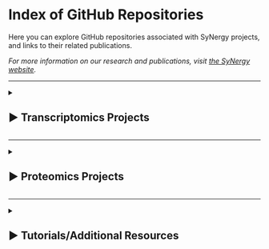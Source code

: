 # Index of GitHub Repositories

Here you can explore GitHub repositories associated with SyNergy projects, and links to their related publications.

_For more information on our research and publications, visit [the SyNergy website](https://synergy-munich.de/)._

---

<details>
  <summary>
    <h2><span class="arrow">&#9654;</span> Transcriptomics Projects</h2>
  </summary>

  <h3>Adult neural stem cell activation in mice is regulated by the day/night cycle and intracellular calcium dynamics</h3>
  <p>
    <a href="https://www.cell.com/cell/fulltext/S0092-8674(20)31748-7">
      <img src="assets/img/thumbnails/t1.png" alt="Thumbnail" />
    </a>
  </p>
  <p>
  <ul>
    <li>
      <strong>GitHub Repository:</strong> 
      <a href="https://github.com/SaghatelyanLab/Calcium_analysis_in_NSC">Code for analysis of Ca2+ activity in neural stem cells</a>
    </li>
  </ul>
  </p>
  <hr>

  <h3>CD8+ T cells induce interferon-responsive oligodendrocytes and microglia in white matter aging</h3>
  <p>
    <a href="https://www.nature.com/articles/s41593-022-01183-6">
      <img src="assets/img/thumbnails/t2.png" alt="Thumbnail" />
    </a>
  </p>
  <p>
  <ul>
    <li>
      <strong>GitHub Repository:</strong> 
      <a href="https://github.com/ISD-SystemsNeuroscience/Aging_Oligos_Microglia">Transcriptomics characterization of oligodendrocytes and microglia in white matter aging</a>
    </li>
  </ul>
  </p>
  <hr>

  <h3>Parkinson's disease motor symptoms rescue by CRISPRa‐reprogramming astrocytes into GABAergic neurons</h3>
  <p>
    <a href="https://www.embopress.org/doi/full/10.15252/emmm.202114797">
      <img src="assets/img/thumbnails/t3.png" alt="Thumbnail" />
    </a>
  </p>
  <p>
  <ul>
    <li>
      <strong>GitHub Repository:</strong> 
      <a href="https://github.com/theislab/astrocytes_reprogramming_analysis">Astrocytes reprogramming analysis</a>
    </li>
  </ul>
  </p>
  <hr>

  <h3>Phagocyte-mediated synapse removal in cortical neuroinflammation is promoted by local calcium accumulation</h3>
  <p>
    <a href="https://www.nature.com/articles/s41593-020-00780-7">
      <img src="assets/img/thumbnails/t4.png" alt="Thumbnail" />
    </a>
  </p>
  <p>
  <ul>
    <li>
      <strong>GitHub Repositories:</strong>
      <ul>
        <li>
          <a href="https://github.com/portugueslab/Jafari-et-al-2020">Code and sample data used for parts of the analysis in the paper Jafari et al 2020</a>
        </li>
        <li>
          <a href="https://github.com/engelsdaniel/schirmer_reanalyzed">Re-analysis of snRNA-seq data from Schirmer et al., Nature, 2019</a>
        </li>
      </ul>
    </li>
  </ul>
  </p>
  <hr>

  <h3>Shared inflammatory glial cell signature after stab wound injury</h3>
  <p>
    <a href="https://www.nature.com/articles/s41467-024-46625-w">
      <img src="assets/img/thumbnails/t5.png" alt="Thumbnail" />
    </a>
  </p>
  <p>
  <ul>
    <li>
      <strong>GitHub Repositories:</strong>
      <ul>
        <li>
          <a href="https://github.com/NinkovicLab/Koupourtidou-Schwarz-et-al">Analysis pipeline for scRNA-seq/stRNA-seq</a>
        </li>
        <li>
          <a href="https://github.com/isdneuroimaging/mmqt">Microglia morphology quantification tool (MMQT)</a>
        </li>
        <li>
          <a href="https://github.com/simonmfr/SPATA2/tree/publicationCK">Spatial gradient analysis</a>
        </li>
      </ul>
    </li>
  </ul>
  </p>
  <hr>

  <h3>Spatial Transcriptomics-correlated Electron Microscopy maps transcriptional and ultrastructural responses to brain injury</h3>
  <p>
    <a href="https://www.nature.com/articles/s41467-023-39447-9">
      <img src="assets/img/thumbnails/t6.png" alt="Thumbnail" />
    </a>
  </p>
  <p>
  <ul>
    <li>
      <strong>GitHub Repository:</strong> 
      <a href="https://github.com/ISD-SystemsNeuroscience/STcEM">Spatial Transcriptomics-correlated Electron Microscopy analysis</a>
    </li>
  </ul>
  </p>
  <hr>

  <h3>T cell-mediated microglial activation triggers myelin pathology in a mouse model of amyloidosis</h3>
  <p>
    <a href="https://www.nature.com/articles/s41593-024-01682-8">
      <img src="assets/img/thumbnails/t7.png" alt="Thumbnail" />
    </a>
  </p>
  <p>
  <ul>
    <li>
      <strong>GitHub Repository:</strong> 
      <a href="https://github.com/Ruoqing-feng/AD_inflammation">scRNA-seq analysis</a>
    </li>
  </ul>
  </p>
  <hr>

  <h3>T cells modulate the microglial response to brain ischemia</h3>
  <p>
    <a href="https://elifesciences.org/articles/82031">
      <img src="assets/img/thumbnails/t8.png" alt="Thumbnail" />
    </a>
  </p>
  <p>
  <ul>
    <li>
      <strong>GitHub Repository:</strong> 
      <a href="https://github.com/Lieszlab/Benakis-et-al.-2022-eLife">scRNA-seq analysis</a>
    </li>
  </ul>
  </p>

</details>

---

<details>
  <summary>
    <h2><span class="arrow">&#9654;</span> Proteomics Projects</h2>
  </summary>

  <h3>Defining the Adult Neural Stem Cell Niche Proteome Identifies Key Regulators of Adult Neurogenesis</h3>
  <p>
    <a href="https://www.cell.com/cell-stem-cell/fulltext/S1934-5909(20)30002-3">
      <img src="assets/img/thumbnails/p1.png" alt="Thumbnail" />
    </a>
  </p>
  <ul>
    <li>
      <strong>GitHub Repository:</strong> 
      <a href="https://github.com/FranzeLab">MATLAB scripts to analyze AFM data</a>
    </li>
  </ul>
  <hr>

  <h3>Mapping autophagosome contents identifies interleukin-7 receptor-alpha as a key cargo modulating CD4+ T cell proliferation</h3>
  <p>
    <a href="https://www.nature.com/articles/s41467-022-32718-x">
      <img src="assets/img/thumbnails/p2.png" alt="Thumbnail" />
    </a>
  </p>
  <ul>
    <li>
      <strong>GitHub Repository:</strong> 
      <a href="https://github.com/dzhou93/proximity_labelling_pipeline/commit/2e825476556087ae0cff51310556adb278a83d77">Mass spectrometry data analysis</a>
    </li>
  </ul>
  <hr>

  <h3>Met/HGFR triggers detrimental reactive microglia in TBI</h3>
  <p>
    <a href="https://www.cell.com/cell-reports/fulltext/S2211-1247(22)01763-6">
      <img src="assets/img/thumbnails/p3.png" alt="Thumbnail" />
    </a>
  </p>
  <ul>
    <li>
      <strong>GitHub Repository:</strong> 
      <a href="https://github.com/Rida-Rehman/PROTEAS">PROTEAS: Protein microarray expression analysis</a>
    </li>
  </ul>
  <hr>

  <h3>Proteomic and lipidomic profiling of demyelinating lesions identifies fatty acids as modulators in lesion recovery</h3>
  <p>
    <a href="https://www.cell.com/cell-reports/fulltext/S2211-1247(21)01368-1">
      <img src="assets/img/thumbnails/p4.png" alt="Thumbnail" />
    </a>
  </p>
  <ul>
    <li>
      <strong>GitHub Repository:</strong> 
      <a href="https://github.com/lenkavaculciakova/lesion_volume">Code for calculating the lesion volume</a>
    </li>
  </ul>
  <hr>

  <h3>Targeting the TCA cycle can ameliorate widespread axonal energy deficiency in neuroinflammatory lesions</h3>
  <p>
    <a href="https://www.nature.com/articles/s42255-023-00838-3">
      <img src="assets/img/thumbnails/p5.png" alt="Thumbnail" />
    </a>
  </p>
  <ul>
    <li>
      <strong>GitHub Repository:</strong> 
      <a href="https://github.com/engelsdaniel/mitoproteomics">Python algorithm for the analysis of the EAE mitochondrial proteome</a>
    </li>
  </ul>
</details>

---

<details>
  <summary>
    <h2><span class="arrow">&#9654;</span> Tutorials/Additional Resources</h2>
  </summary>

  <h3>Theis Lab (Helmholtz Munich)</h3>
  <p>
    <a href="https://www.helmholtz-munich.de/en/icb/research-groups/theis-lab">
      <img src="assets/img/thumbnails/a1.png" alt="Thumbnail" />
    </a>
  </p>
   <p>
  <ul>
    <li>
      <strong>GitHub Repositories:</strong>
      <ul>
        <li>
          <a href="https://github.com/theislab">Theis Lab GitHub page</a>
        </li>
        <li>
          <a href="https://github.com/theislab/single-cell-tutorial">Single-cell tutorial</a>
        </li>
        <li>
          <a href="https://github.com/theislab/single-cell-best-practices">Single-cell best practices</a>
        </li>
      </ul>
    </li>
  </ul>
  </p>
  <hr>

  <h3>MATLAB Tutorials</h3>
  <p>
    <a href="https://de.mathworks.com/products/matlab.html?s_tid=hp_products_matlab">
      <img src="assets/img/thumbnails/a2.png" alt="Thumbnail" />
    </a>
  </p>
   <p>
  <ul>
    <li>
      <strong>GitHub Repositories:</strong>
      <ul>
        <li>
          <a href="https://github.com/csitron/MATLAB-Programs-for-Flow-Cytometry">MATLAB Programs for Flow Cytometry</a>
        </li>
        <li>
          <a href="https://github.com/csitron/Western-Blot-Quantification-in-MATLAB">Western Blot Quantification in MATLAB</a>
        </li>
      </ul>
    </li>
  </ul>
  </p>
  <hr>

  <h3>PSMD (marker for cerebral small vessel disease)</h3>
  <p>
    <a href="https://www.psmd-marker.com/">
      <img src="assets/img/thumbnails/a3.png" alt="Thumbnail" />
    </a>
  </p>
   <p>
  <ul>
    <li>
      <strong>GitHub Repositories:</strong>
      <ul>
        <li>
          <a href="https://github.com/miac-research/psmd">PSMD (Peak width of Skeletonized Mean Diffusivity) Marker</a>
        </li>
      </ul>
    </li>
  </ul>
  </p>
  <hr>

  <h3>Nanoscale Hub: Analysis pipelines</h3>
  <p>
    <a href="https://www.synergy-munich.de/research/technology-hubs/nanoscale-hub/bf16a24bb55fdf88">
      <img src="assets/img/thumbnails/a4.png" alt="Thumbnail" />
    </a>
  </p>
   <p>
  <ul>
    <li>
      <strong>GitHub Repositories:</strong>
      <ul>
        <li>
          <a href="https://github.com/georgkislinger/Crop_EM_to_bbox">Crop Electron Microscopy (EM) image to a bounding box (bbox)</a>
        </li>
        <li>
          <a href="https://github.com/georgkislinger/ImportUtility">Import Utility</a>
        </li>
      </ul>
    </li>
  </ul>
  </p>
  <hr>
  
</details>

